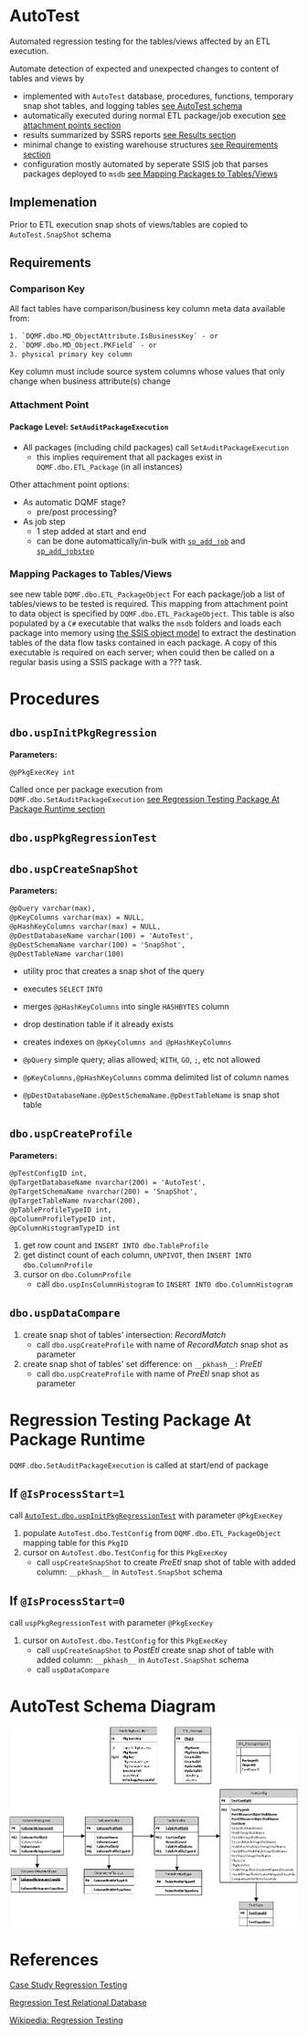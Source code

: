 # AutoTest

Automated regression testing for the tables/views affected by an ETL execution.

Automate detection of expected and unexpected changes to content of tables and views by 

- implemented with `AutoTest` database, procedures, functions, temporary snap shot tables, and logging tables [see AutoTest schema](www.nhl.com)
- automatically executed during normal ETL package/job execution [see attachment points section](#attachment-point)
- results summarized by SSRS reports [see Results section](#Results)
- minimal change to existing warehouse structures [see Requirements section](#Requirements)
- configuration mostly automated by seperate SSIS job that parses packages deployed to `msdb` [see Mapping Packages to Tables/Views](#mapping-packages-to-tablesviews)



## Implemenation

Prior to ETL execution snap shots of views/tables are copied to `AutoTest.SnapShot` schema



## Requirements

### Comparison Key
All fact tables have comparison/business key column meta data available from:

    1. `DQMF.dbo.MD_ObjectAttribute.IsBusinessKey` - or
    2. `DQMF.dbo.MD_Object.PKField` - or
    3. physical primary key column
Key column must include source system columns whose values that only change when business attribute(s) change

### Attachment Point
#### Package Level: `SetAuditPackageExecution`
- All packages (including child packages) call `SetAuditPackageExecution`
    + this implies requirement that all packages exist in `DQMF.dbo.ETL_Package` (in all instances)

Other attachment point options:

- As automatic DQMF stage?
    + pre/post processing?
- As job step
    + 1 step added at start and end
    + can be done automattically/in-bulk with [`sp_add_job`](https://msdn.microsoft.com/en-us/library/ms182079.aspx) and [`sp_add_jobstep`](https://msdn.microsoft.com/en-ca/library/ms187358.aspx)


### Mapping Packages to Tables/Views

see new table `DQMF.dbo.ETL_PackageObject`
For each package/job a list of tables/views to be tested is required.  This mapping from attachment point to data object is specified by `DQMF.dbo.ETL_PackageObject`.  This table is also populated by a `C#` executable that walks the `msdb` folders and loads each package into memory using [the SSIS object model](https://msdn.microsoft.com/en-us/library/ms136025.aspx) to extract the destination tables of the data flow tasks contained in each package.  A copy of this executable is required on each server; when could then be called on a regular basis using a SSIS package with a ??? task.

# Procedures

## `dbo.uspInitPkgRegression`
__Parameters:__

    @pPkgExecKey int

Called once per package execution from `DQMF.dbo.SetAuditPackageExecution` [see Regression Testing Package At Package Runtime section](#regression-testing-package-at-package-runtime)

## `dbo.uspPkgRegressionTest`

## `dbo.uspCreateSnapShot`
__Parameters:__

    @pQuery varchar(max),
    @pKeyColumns varchar(max) = NULL,
    @pHashKeyColumns varchar(max) = NULL,
    @pDestDatabaseName varchar(100) = 'AutoTest',
    @pDestSchemaName varchar(100) = 'SnapShot',
    @pDestTableName varchar(100)

- utility proc that creates a snap shot of the query
- executes `SELECT` <given query> `INTO` <given destination table>
- merges `@pHashKeyColumns` into single `HASHBYTES` column
- drop destination table if it already exists
- creates indexes on `@pKeyColumns and @pHashKeyColumns`

- `@pQuery` simple query; alias allowed; `WITH`, `GO`, `;`, etc not allowed
- `@pKeyColumns,@pHashKeyColumns` comma delimited list of column names
- `@pDestDatabaseName.@pDestSchemaName.@pDestTableName` is snap shot table



## `dbo.uspCreateProfile`
__Parameters:__

    @pTestConfigID int,
    @pTargetDatabaseName nvarchar(200) = 'AutoTest',
    @pTargetSchemaName nvarchar(200) = 'SnapShot',
    @pTargetTableName nvarchar(200),
    @pTableProfileTypeID int,
    @pColumnProfileTypeID int,
    @pColumnHistogramTypeID int

1. get row count and `INSERT INTO dbo.TableProfile`
2. get distinct count of each column, `UNPIVOT`, then `INSERT INTO dbo.ColumnProfile`
3. cursor on `dbo.ColumnProfile`
    - call `dbo.uspInsColumnHistogram` to `INSERT INTO dbo.ColumnHistogram`

## `dbo.uspDataCompare`

1. create snap shot of tables' intersection: _RecordMatch_
    - call `dbo.uspCreateProfile` with name of _RecordMatch_ snap shot as parameter
2. create snap shot of tables' set difference: on `__pkhash__`: _PreEtl_
    - call `dbo.uspCreateProfile` with name of _PreEtl_ snap shot as parameter


# Regression Testing Package At Package Runtime
`DQMF.dbo.SetAuditPackageExecution` is called at start/end of package

## If `@IsProcessStart=1` 
call [`AutoTest.dbo.uspInitPkgRegressionTest`](#dbouspinitpkgregression) with parameter `@PkgExecKey` 

1. populate `AutoTest.dbo.TestConfig` from `DQMF.dbo.ETL_PackageObject` mapping table for this `PkgID`
2. cursor on `AutoTest.dbo.TestConfig` for this `PkgExecKey`
    - call `uspCreateSnapShot` to create _PreEtl_ snap shot of table with added column: `__pkhash__` in `AutoTest.SnapShot` schema 

## If `@IsProcessStart=0` 
call `uspPkgRegressionTest` with parameter `@PkgExecKey` 

1. cursor on `AutoTest.dbo.TestConfig` for this `PkgExecKey`
    - call `uspCreateSnapShot` to _PostEtl_ create snap shot of table with added column: `__pkhash__` in `AutoTest.SnapShot` schema
    - call `uspDataCompare`

# AutoTest Schema Diagram

![AutoTest_Schema](/Documentation/AutoTest_Schema.jpg?raw=true "AutoTest_Schema")

# References

[Case Study Regression Testing](https://www.researchgate.net/publication/230639909_A_CASE_STUDY_ON_REGRESSION_TEST_AUTOMATION_FOR_DATA_WAREHOUSE_QUALITY_ASSURANCE)

[Regression Test Relational Database](http://www.agiledata.org/essays/databaseTesting.html)

[Wikipedia: Regression Testing](https://en.wikipedia.org/wiki/Regression_testing)
